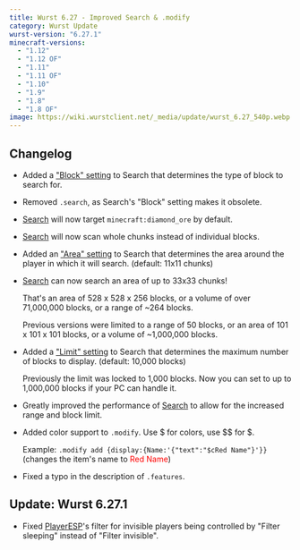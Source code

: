 ```yaml
---
title: Wurst 6.27 - Improved Search & .modify
category: Wurst Update
wurst-version: "6.27.1"
minecraft-versions:
  - "1.12"
  - "1.12 OF"
  - "1.11"
  - "1.11 OF"
  - "1.10"
  - "1.9"
  - "1.8"
  - "1.8 OF"
image: https://wiki.wurstclient.net/_media/update/wurst_6.27_540p.webp
---
```

## Changelog

- Added a ["Block" setting](https://wiki.wurstclient.net/search#block) to Search that determines the type of block to search for.

- Removed `.search`, as Search's "Block" setting makes it obsolete.

- [Search](https://wiki.wurstclient.net/search) will now target `minecraft:diamond_ore` by default.

- [Search](https://wiki.wurstclient.net/search) will now scan whole chunks instead of individual blocks.

- Added an ["Area" setting](https://wiki.wurstclient.net/search#area) to Search that determines the area around the player in which it will search. (default: 11x11 chunks)

- [Search](https://wiki.wurstclient.net/search) can now search an area of up to 33x33 chunks!

  That's an area of 528 x 528 x 256 blocks, or a volume of over 71,000,000 blocks, or a range of ~264 blocks.

  Previous versions were limited to a range of 50 blocks, or an area of 101 x 101 x 101 blocks, or a volume of ~1,000,000 blocks.

- Added a ["Limit" setting](https://wiki.wurstclient.net/search#limit) to Search that determines the maximum number of blocks to display. (default: 10,000 blocks)

  Previously the limit was locked to 1,000 blocks. Now you can set to up to 1,000,000 blocks if your PC can handle it.

- Greatly improved the performance of [Search](https://wiki.wurstclient.net/search) to allow for the increased range and block limit.

- Added color support to `.modify`. Use $ for colors, use $$ for $.

  Example: `.modify add {display:{Name:'{"text":"$cRed Name"}'}}` (changes the item's name to <span style="color: #ff0000">Red Name</span>)

- Fixed a typo in the description of `.features`.

## Update: Wurst 6.27.1

- Fixed [PlayerESP](https://wiki.wurstclient.net/playeresp)'s filter for invisible players being controlled by "Filter sleeping" instead of "Filter invisible".
